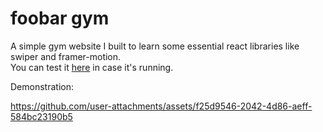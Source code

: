 # foobar gym

A simple gym website I built to learn some essential react libraries like swiper and framer-motion.  
You can test it [here](https://foobar-gym.liara.run/) in case it's running.

Demonstration:

<https://github.com/user-attachments/assets/f25d9546-2042-4d86-aeff-584bc23190b5>
